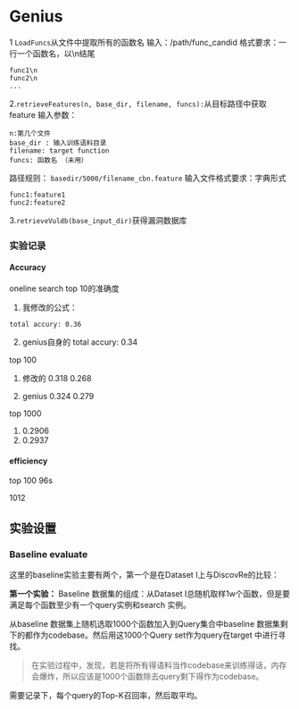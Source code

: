 # Genius

1 `LoadFuncs`从文件中提取所有的函数名
输入：/path/func_candid
格式要求：一行一个函数名，以\n结尾
```
func1\n
func2\n
...
```
2.`retrieveFeatures(n, base_dir, filename, funcs):`从目标路径中获取feature
输入参数：
```
n:第几个文件
base_dir : 输入训练语料目录
filename: target function
funcs: 函数名 （未用）
```
路径规则：
`basedir/5000/filename_cbn.feature`
输入文件格式要求：字典形式
```
func1:feature1
func2:feature2
```

3.`retrieveVuldb(base_input_dir)`获得漏洞数据库

### 实验记录
#### Accuracy
oneline search top 10的准确度
1. 我修改的公式：
```
total accury: 0.36

```
2. genius自身的
total accury: 0.34

top 100
1. 修改的
0.318 0.268

2. genius
0.324 0.279

top 1000
1. 0.2906
2. 0.2937
#### efficiency
top 100
96s

1012

## 实验设置
### Baseline evaluate
这里的baseline实验主要有两个，第一个是在Dataset I上与DiscovRe的比较：

**第一个实验：** 
Baseline 数据集的组成：从Dataset I总随机取样1w个函数，但是要满足每个函数至少有一个query实例和search 实例。

从baseline 数据集上随机选取1000个函数加入到Query集合中baseline 数据集剩下的都作为codebase。然后用这1000个Query set作为query在target 中进行寻找。

>在实验过程中，发现，若是将所有得语料当作codebase来训练得话，内存会爆炸，所以应该是1000个函数除去query剩下得作为codebase。

需要记录下，每个query的Top-K召回率，然后取平均。